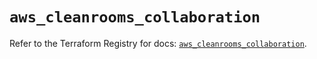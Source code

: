 # `aws_cleanrooms_collaboration`

Refer to the Terraform Registry for docs: [`aws_cleanrooms_collaboration`](https://registry.terraform.io/providers/hashicorp/aws/5.59.0/docs/resources/cleanrooms_collaboration).

